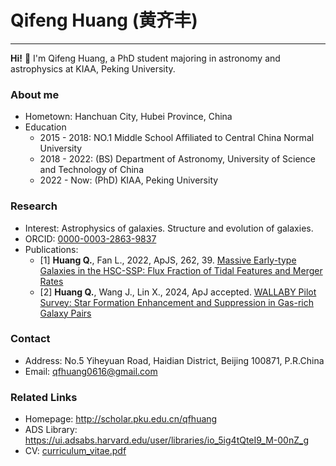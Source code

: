 # Qifeng Huang (黄齐丰)
-----------------------
**Hi!** 👋 I'm Qifeng Huang, a PhD student majoring in astronomy and astrophysics at KIAA, Peking University.

### About me

- Hometown: Hanchuan City, Hubei Province, China
- Education
  - 2015 - 2018: NO.1 Middle School Affiliated to Central China Normal University
  - 2018 - 2022: (BS) Department of Astronomy, University of Science and Technology of China
  - 2022 - Now: (PhD) KIAA, Peking University
  
### Research

- Interest: Astrophysics of galaxies. Structure and evolution of galaxies.  
- ORCID: [0000-0003-2863-9837](https://orcid.org/0000-0003-2863-9837)  
- Publications:  
  - [1] **Huang Q.**, Fan L., 2022, ApJS, 262, 39. [Massive Early-type Galaxies in the HSC-SSP: Flux Fraction of Tidal Features and Merger Rates](https://ui.adsabs.harvard.edu/abs/2022ApJS..262...39H/abstract)
  - [2] **Huang Q.**, Wang J., Lin X., 2024, ApJ accepted. [WALLABY Pilot Survey: Star Formation Enhancement and Suppression in Gas-rich Galaxy Pairs](https://arxiv.org/abs/2410.22406)
  
### Contact

- Address: No.5 Yiheyuan Road, Haidian District, Beijing 100871, P.R.China
- Email: qfhuang0616@gmail.com
  
### Related Links

- Homepage: http://scholar.pku.edu.cn/qfhuang
- ADS Library: https://ui.adsabs.harvard.edu/user/libraries/io_5ig4tQteI9_M-00nZ_g
- CV: [curriculum_vitae.pdf](http://scholar.pku.edu.cn/sites/default/files/qfhuang/files/curriculum_vitae_1.pdf)
